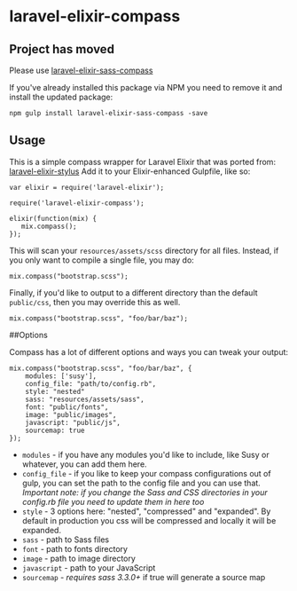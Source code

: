 laravel-elixir-compass
======================
## Project has moved
Please use [laravel-elixir-sass-compass](https://github.com/JoeCianflone/laravel-elixir-sass-compass) 

If you've already installed this package via NPM you need to remove it and install the updated package: 
```
npm gulp install laravel-elixir-sass-compass -save
```



## Usage
This is a simple compass wrapper for Laravel Elixir that was ported from: [laravel-elixir-stylus](https://github.com/JeffreyWay/laravel-elixir-stylus)
Add it to your Elixir-enhanced Gulpfile, like so:

```
var elixir = require('laravel-elixir');

require('laravel-elixir-compass');

elixir(function(mix) {
   mix.compass();
});
```

This will scan your `resources/assets/scss` directory for all files. Instead, if you only want to compile a single file, you may do:

```
mix.compass("bootstrap.scss");
```

Finally, if you'd like to output to a different directory than the default `public/css`, then you may override this as well.

```
mix.compass("bootstrap.scss", "foo/bar/baz");
```

##Options

Compass has a lot of different options and ways you can tweak your output:

```
mix.compass("bootstrap.scss", "foo/bar/baz", {
    modules: ['susy'],
    config_file: "path/to/config.rb",
    style: "nested"
    sass: "resources/assets/sass",
    font: "public/fonts",
    image: "public/images",
    javascript: "public/js",
    sourcemap: true
});
```

* ```modules``` - if you have any modules you'd like to include, like Susy or whatever, you can add them here.
* ```config_file``` - if you like to keep your compass configurations out of gulp, you can set the path to the config file and you can use that.  *Important note: if you change the Sass and CSS directories in your config.rb file you need to update them in here too*
* ```style``` - 3 options here: "nested", "compressed" and "expanded".  By default in production you css will be compressed and locally it will be expanded.
* ```sass``` - path to Sass files
* ```font``` - path to fonts directory
* ```image``` - path to image directory
* ```javascript``` - path to your JavaScript
* ```sourcemap``` - *requires sass 3.3.0+* if true will generate a source map 
